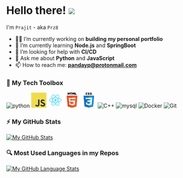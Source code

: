 # Hello there! <img src="https://raw.githubusercontent.com/MartinHeinz/MartinHeinz/master/wave.gif" width="30px"> 

I'm `Prajit` - aka `Prz8`

- 👨‍💻 I’m currently working on **building my personal portfolio**
- 🌱 I’m currently learning **Node.js** and **SpringBoot**
- 🤔 I’m looking for help with **CI/CD**
- 💬 Ask me about **Python** and **JavaScript** 
- 📫 How to reach me: **pandayp@protonmail.com**

### 🧰 My Tech Toolbox  

<p align="left">
<img src="https://cdn3.iconfinder.com/data/icons/logos-and-brands-adobe/512/267_Python-512.png" alt="python" width="40" height="40"/> 
<img src="https://raw.githubusercontent.com/github/explore/80688e429a7d4ef2fca1e82350fe8e3517d3494d/topics/javascript/javascript.png" alt="JavaScript" width="40" height="40"/> 
<img src="https://raw.githubusercontent.com/github/explore/80688e429a7d4ef2fca1e82350fe8e3517d3494d/topics/react/react.png" alt="React" width="40" height="40"/>  
<img src="https://raw.githubusercontent.com/github/explore/80688e429a7d4ef2fca1e82350fe8e3517d3494d/topics/html/html.png" alt="html" width="40" height="40" /> 
<img src="https://raw.githubusercontent.com/github/explore/80688e429a7d4ef2fca1e82350fe8e3517d3494d/topics/css/css.png" alt="css" width="40" height="40" /> 
<img src="https://i.pinimg.com/originals/99/f8/87/99f887833c475448723d3c9ac16c179b.png" alt="C++" width="40" height="40"/> 
<img src="https://i.pinimg.com/originals/50/f1/58/50f1582a95bdac10f1c3fa295c8b947b.png" alt="mysql" width="40" height="40"/>
<img src="https://cdn3.iconfinder.com/data/icons/logos-and-brands-adobe/512/97_Docker-512.png" alt="Docker" width="40" height="40"/>
<img src="https://www.vectorlogo.zone/logos/git-scm/git-scm-icon.svg" alt="Git" width="40" height="40"/>
</p>


### ⚡ My GitHub Stats
[![My GitHub Stats](https://github-readme-stats.vercel.app/api/?username=prz8&count_private=true&theme=dark&showicons=true)]()

### 🔍 Most Used Languages in my Repos
[![My GitHub Language Stats](https://github-readme-stats.vercel.app/api/top-langs/?username=prz8&langs_count=5&theme=dark)]()


